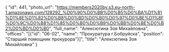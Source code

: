 {
    "id": 441,
    "photo_url": "https://members2020by.s3.eu-north-1.amazonaws.com/128292_%D0%90%D0%BB%D0%B5%D0%BA%D1%81%D1%8E%D1%82%D0%B8%D0%BD%D0%B0%D0%97%D0%BE%D1%8F%D0%9C%D0%B8%D1%85%D0%B0%D0%B9%D0%BB%D0%BE%D0%B2%D0%BD%D0%B0",
    "full_name": "Алексютина  Зоя Михайловна",
    "offices": "[{\"id\": \"06-02\", \"name\": \"Прокуратура г.Бобруйска\", \"position\": \"Старший помощник прокурора\"}]",
    "title": "Алексютина  Зоя Михайловна"
}